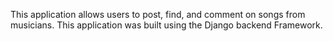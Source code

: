 This application allows users to post, find, and comment on songs from musicians.
This application was built using the Django backend Framework.
